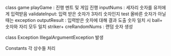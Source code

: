class game
  playGame : 진행 멘트 및 게임 진행
  inputNums :  세자리 숫자를 유저에게 입력받음
  validateInput: 입력 받은 숫자가 3자리 숫자인지 test
    올바른 숫자가 아닐때는 exception
  outputResult :  입력받은 숫자에 대해 결과 도출
     숫자 일치 시 ball+
     숫자와 자리 모두 일치 striker+
  creRandomNums :  랜덤 숫자 생성

class Exception
  IllegalArgumentException 발생

Constants
  각 상수들 처리
